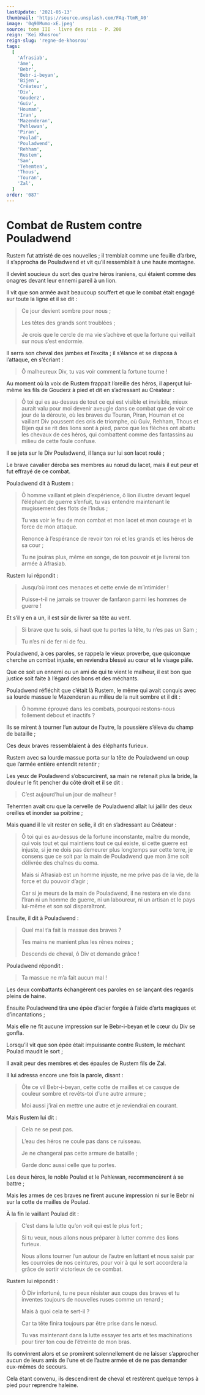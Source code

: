 ```yaml
---
lastUpdate: '2021-05-13'
thumbnail: 'https://source.unsplash.com/FAq-TtmR_A0'
image: '0q90Mumo-xE.jpeg'
source: tome III - livre des rois - P. 200
reign: 'Keï Khosrou'
reign-slug: 'regne-de-khosrou'
tags:
  [
    'Afrasiab',
    'âme',
    'Bebr',
    'Bebr-i-beyan',
    'Bijen',
    'Créateur',
    'Div',
    'Gouderz',
    'Guiv',
    'Houman',
    'Iran',
    'Mazenderan',
    'Pehlewan',
    'Piran',
    'Poulad',
    'Pouladwend',
    'Rehham',
    'Rustem',
    'Sam',
    'Tehemten',
    'Thous',
    'Touran',
    'Zal',
  ]
order: '087'
---
```


# Combat de Rustem contre Pouladwend

Rustem fut attristé de ces nouvelles ; il tremblait comme une feuille d’arbre, il s’approcha de Pouladwend et vit qu’il ressemblait à une haute montagne.

Il devint soucieux du sort des quatre héros iraniens, qui étaient comme des onagres devant leur ennemi pareil à un lion.

Il vit que son armée avait beaucoup souffert et que le combat était engagé sur toute la ligne et il se dit :

> Ce jour devient sombre pour nous ;
>
> Les têtes des grands sont troublées ;
>
> Je crois que le cercle de ma vie s’achève et que la fortune qui veillait sur nous s’est endormie.

Il serra son cheval des jambes et l’excita ; il s’élance et se disposa à l’attaque, en s’écriant :

> Ô malheureux Div, tu vas voir comment la fortune tourne !

Au moment où la voix de Rustem frappait l’oreille des héros, il aperçut lui-même les fils de Gouderz à pied et dit en s’adressant au Créateur :

> Ô toi qui es au-dessus de tout ce qui est visible et invisible, mieux aurait valu pour moi devenir aveugle dans ce combat que de voir ce jour de la déroute, où les braves du Touran, Piran, Houman et ce vaillant Div poussent des cris de triomphe, où Guiv, Rehham, Thous et Bijen qui se rit des lions sont à pied, parce que les flèches ont abattu les chevaux de ces héros, qui combattent comme des fantassins au milieu de cette foule confuse.

Il se jeta sur le Div Pouladwend, il lança sur lui son lacet roulé ;

Le brave cavalier déroba ses membres au nœud du lacet, mais il eut peur et fut effrayé de ce combat.

Pouladwend dit à Rustem :

> Ô homme vaillant et plein d’expérience, ô lion illustre devant lequel l’éléphant de guerre s’enfuit, tu vas entendre maintenant le mugissement des flots de l’lndus ;
>
> Tu vas voir le feu de mon combat et mon lacet et mon courage et la force de mon attaque.
>
> Renonce à l’espérance de revoir ton roi et les grands et les héros de sa cour ;
>
> Tu ne jouiras plus, même en songe, de ton pouvoir et je livrerai ton armée à Afrasiab.

Rustem lui répondit :

> Jusqu’où iront ces menaces et cette envie de m’intimider !
>
> Puisse-t-il ne jamais se trouver de fanfaron parmi les hommes de guerre !

Et s’il y en a un, il est sûr de livrer sa tête au vent.
>
> Si brave que tu sois, si haut que tu portes la tête, tu n’es pas un Sam ;
>
> Tu n’es ni de fer ni de feu.

Pouladwend, à ces paroles, se rappela le vieux proverbe, que quiconque cherche un combat injuste, en reviendra blessé au cœur et le visage pâle.

Que ce soit un ennemi ou un ami de qui te vient le malheur, il est bon que justice soit faite à l’égard des bons et des méchants.

Pouladwend réfléchit que c’était là Rustem, le même qui avait conquis avec sa lourde massue le Mazenderan au milieu de la nuit sombre et il dit :

> Ô homme éprouvé dans les combats, pourquoi restons-nous follement debout et inactifs ?

Ils se mirent à tourner l’un autour de l’autre, la poussière s’éleva du champ de bataille ;

Ces deux braves ressemblaient à des éléphants furieux.

Rustem avec sa lourde massue porta sur la tête de Pouladwend un coup que l’armée entière entendit retentir ;

Les yeux de Pouladwend s’obscurcirent, sa main ne retenait plus la bride, la douleur le fit pencher du côté droit et il se dit :

> C’est aujourd’hui un jour de malheur !

Tehemten avait cru que la cervelle de Pouladwend allait lui jaillir des deux oreilles et inonder sa poitrine ;

Mais quand il le vit rester en selle, il dit en s’adressant au Créateur :

> Ô toi qui es au-dessus de la fortune inconstante, maître du monde, qui vois tout et qui maintiens tout ce qui existe, si cette guerre est injuste, si je ne dois pas demeurer plus longtemps sur cette terre, je consens que ce soit par la main de Pouladwend que mon âme soit délivrée des chaînes du coma.
>
> Mais si Afrasiab est un homme injuste, ne me prive pas de la vie, de la force et du pouvoir d’agir ;
>
> Car si je meurs de la main de Pouladwend, il ne restera en vie dans l’Iran ni un homme de guerre, ni un laboureur, ni un artisan et le pays lui-même et son sol disparaîtront.

Ensuite, il dit à Pouladwend :

> Quel mal t’a fait la massue des braves ?
>
> Tes mains ne manient plus les rênes noires ;
>
> Descends de cheval, ô Div et demande grâce !

Pouladwend répondit :

> Ta massue ne m’a fait aucun mal !

Les deux combattants échangèrent ces paroles en se lançant des regards pleins de haine.

Ensuite Pouladwend tira une épée d’acier forgée à l’aide d’arts magiques et d’incantations ;

Mais elle ne fit aucune impression sur le Bebr-i-beyan et le cœur du Div se gonfla.

Lorsqu’il vit que son épée était impuissante contre Rustem, le méchant Poulad maudit le sort ;

Il avait peur des membres et des épaules de Rustem fils de Zal.

Il lui adressa encore une fois la parole, disant :

> Ôte ce vil Bebr-i-beyan, cette cotte de mailles et ce casque de couleur sombre et revêts-toi d’une autre armure ;
>
> Moi aussi j’irai en mettre une autre et je reviendrai en courant.

Mais Rustem lui dit :

> Cela ne se peut pas.
>
> L’eau des héros ne coule pas dans ce ruisseau.
>
> Je ne changerai pas cette armure de bataille ;
>
> Garde donc aussi celle que tu portes.

Les deux héros, le noble Poulad et le Pehlewan, recommencèrent à se battre ;

Mais les armes de ces braves ne firent aucune impression ni sur le Bebr ni sur la cotte de mailles de Poulad.

À la fin le vaillant Poulad dit :

> C’est dans la lutte qu’on voit qui est le plus fort ;
>
> Si tu veux, nous allons nous préparer à lutter comme des lions furieux.
>
> Nous allons tourner l’un autour de l’autre en luttant et nous saisir par les courroies de nos ceintures, pour voir à qui le sort accordera la grâce de sortir victorieux de ce combat.

Rustem lui répondit :

> Ô Div infortuné, tu ne peux résister aux coups des braves et tu inventes toujours de nouvelles ruses comme un renard ;
>
> Mais à quoi cela te sert-il ?
>
> Car ta tête finira toujours par être prise dans le nœud.
>
> Tu vas maintenant dans la lutte essayer tes arts et tes machinations pour tirer ton cou de l’étreinte de mon bras.

Ils convinrent alors et se promirent solennellement de ne laisser s’approcher aucun de leurs amis de l’une et de l’autre armée et de ne pas demander eux-mêmes de secours.

Cela étant convenu, ils descendirent de cheval et restèrent quelque temps à pied pour reprendre haleine.
